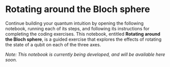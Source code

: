 # Rotating around the Bloch sphere

Continue building your quantum intuition by opening the following notebook, running each of its steps, and following its instructions for completing the coding exercises. This notebook, entitled **Rotating around the Bloch sphere**, is a guided exercise that explores the effects of rotating the state of a qubit on each of the three axes. 

_Note: This notebook is currently being developed, and will be available here soon._

